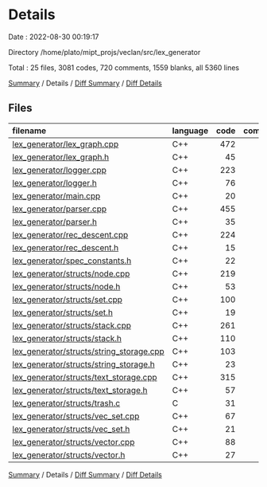 # Details

Date : 2022-08-30 00:19:17

Directory /home/plato/mipt_projs/veclan/src/lex_generator

Total : 25 files,  3081 codes, 720 comments, 1559 blanks, all 5360 lines

[Summary](results.md) / Details / [Diff Summary](diff.md) / [Diff Details](diff-details.md)

## Files
| filename | language | code | comment | blank | total |
| :--- | :--- | ---: | ---: | ---: | ---: |
| [lex_generator/lex_graph.cpp](/lex_generator/lex_graph.cpp) | C++ | 472 | 56 | 236 | 764 |
| [lex_generator/lex_graph.h](/lex_generator/lex_graph.h) | C++ | 45 | 3 | 16 | 64 |
| [lex_generator/logger.cpp](/lex_generator/logger.cpp) | C++ | 223 | 35 | 116 | 374 |
| [lex_generator/logger.h](/lex_generator/logger.h) | C++ | 76 | 19 | 28 | 123 |
| [lex_generator/main.cpp](/lex_generator/main.cpp) | C++ | 20 | 6 | 11 | 37 |
| [lex_generator/parser.cpp](/lex_generator/parser.cpp) | C++ | 455 | 102 | 225 | 782 |
| [lex_generator/parser.h](/lex_generator/parser.h) | C++ | 35 | 1 | 15 | 51 |
| [lex_generator/rec_descent.cpp](/lex_generator/rec_descent.cpp) | C++ | 224 | 99 | 102 | 425 |
| [lex_generator/rec_descent.h](/lex_generator/rec_descent.h) | C++ | 15 | 0 | 8 | 23 |
| [lex_generator/spec_constants.h](/lex_generator/spec_constants.h) | C++ | 22 | 1 | 9 | 32 |
| [lex_generator/structs/node.cpp](/lex_generator/structs/node.cpp) | C++ | 219 | 44 | 119 | 382 |
| [lex_generator/structs/node.h](/lex_generator/structs/node.h) | C++ | 53 | 56 | 29 | 138 |
| [lex_generator/structs/set.cpp](/lex_generator/structs/set.cpp) | C++ | 100 | 16 | 47 | 163 |
| [lex_generator/structs/set.h](/lex_generator/structs/set.h) | C++ | 19 | 9 | 15 | 43 |
| [lex_generator/structs/stack.cpp](/lex_generator/structs/stack.cpp) | C++ | 261 | 86 | 132 | 479 |
| [lex_generator/structs/stack.h](/lex_generator/structs/stack.h) | C++ | 110 | 3 | 34 | 147 |
| [lex_generator/structs/string_storage.cpp](/lex_generator/structs/string_storage.cpp) | C++ | 103 | 21 | 69 | 193 |
| [lex_generator/structs/string_storage.h](/lex_generator/structs/string_storage.h) | C++ | 23 | 0 | 9 | 32 |
| [lex_generator/structs/text_storage.cpp](/lex_generator/structs/text_storage.cpp) | C++ | 315 | 50 | 180 | 545 |
| [lex_generator/structs/text_storage.h](/lex_generator/structs/text_storage.h) | C++ | 57 | 46 | 22 | 125 |
| [lex_generator/structs/trash.c](/lex_generator/structs/trash.c) | C | 31 | 0 | 16 | 47 |
| [lex_generator/structs/vec_set.cpp](/lex_generator/structs/vec_set.cpp) | C++ | 67 | 11 | 43 | 121 |
| [lex_generator/structs/vec_set.h](/lex_generator/structs/vec_set.h) | C++ | 21 | 1 | 6 | 28 |
| [lex_generator/structs/vector.cpp](/lex_generator/structs/vector.cpp) | C++ | 88 | 17 | 53 | 158 |
| [lex_generator/structs/vector.h](/lex_generator/structs/vector.h) | C++ | 27 | 38 | 19 | 84 |

[Summary](results.md) / Details / [Diff Summary](diff.md) / [Diff Details](diff-details.md)
